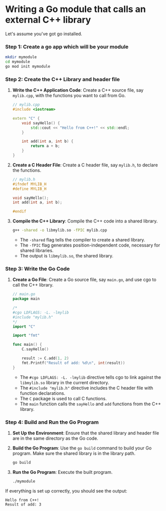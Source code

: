 # Writing a Go module that calls an external C++ library

Let's assume you've got go installed. 

### Step 1: Create a go app which will be your module

   ```bash
   mkdir mymodule
   cd mymodule
   go mod init mymodule
   ```

### Step 2: Create the C++ Library and header file

1. **Write the C++ Application Code**: Create a C++ source file, say `mylib.cpp`, with the functions you want to call from Go.

   ```cpp
   // mylib.cpp
   #include <iostream>

   extern "C" {
       void sayHello() {
           std::cout << "Hello from C++!" << std::endl;
       }

       int add(int a, int b) {
           return a + b;
       }
   }
   ```

2. **Create a C Header File**: Create a C header file, say `mylib.h`, to declare the functions.

   ```c
   // mylib.h
   #ifndef MYLIB_H
   #define MYLIB_H

   void sayHello();
   int add(int a, int b);

   #endif
   ```


3. **Compile the C++ Library**: Compile the C++ code into a shared library.

   ```bash
   g++ -shared -o libmylib.so -fPIC mylib.cpp
   ```
   - The `-shared` flag tells the compiler to create a shared library.
   - The `-fPIC` flag generates position-independent code, necessary for shared libraries.
   - The output is `libmylib.so`, the shared library.


### Step 3: Write the Go Code

1. **Create a Go File**: Create a Go source file, say `main.go`, and use cgo to call the C++ library.

   ```go
   // main.go
   package main

   /*
   #cgo LDFLAGS: -L. -lmylib
   #include "mylib.h"
   */
   import "C"

   import "fmt"

   func main() {
       C.sayHello()

       result := C.add(1, 2)
       fmt.Printf("Result of add: %d\n", int(result))
   }
   ```

   - The `#cgo LDFLAGS: -L. -lmylib` directive tells cgo to link against the `libmylib.so` library in the current directory.
   - The `#include "mylib.h"` directive includes the C header file with function declarations.
   - The `C` package is used to call C functions.
   - The `main` function calls the `sayHello` and `add` functions from the C++ library.



### Step 4: Build and Run the Go Program

1. **Set Up the Environment**: Ensure that the shared library and header file are in the same directory as the Go code.


2. **Build the Go Program**: Use the `go build` command to build your Go program. Make sure the shared library is in the library path.

   ```bash
   go build
   ```

3. **Run the Go Program**: Execute the built program.

   ```bash
   ./mymodule
   ```

If everything is set up correctly, you should see the output:

```
Hello from C++!
Result of add: 3
```


